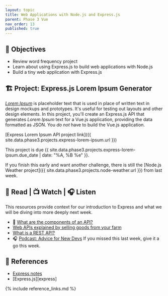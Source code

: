 ```yaml
---
layout: topic
title: Web Applications with Node.js and Express.js
parent: Phase 3 Vue
nav_order: 13
published: true
---
```


## 🎯 Objectives

- Review word frequency project
- Learn about using Express.js to build web applications with Node.js
- Build a tiny web application with Express.js

## 🏗️ Project: Express.js Lorem Ipsum Generator

[*Lorem Ipsum*](https://en.wikipedia.org/wiki/Lorem_ipsum) is placeholder text that is used in place of written text in design mockups and prototypes. It's useful for testing out layouts and other design elements. In this project, you'll create an Express.js API that generates *Lorem Ipsum* text for a Vue.js application, providing the data formatted as JSON. You _do not_ have to build the Vue.js application.

[Express Lorem Ipsum API project link]({{ site.data.phase3.projects.express-lorem-ipsum.url }})

This project is due {{ site.data.phase3.projects.express-lorem-ipsum.due_date | date: "%A, %B %e" }}.

If you finish this early and want another challenge, there is still the [Node.js Weather project]({{ site.data.phase3.projects.node-weather.url }}) from last week.

## 📖 Read | 📺 Watch | 🎧 Listen

This resources provide context for our introduction to Express and what we will be diving into more deeply next week.

- 📖 [What are the components of an API?](https://blog.postman.com/what-are-the-components-of-an-api/)
- [Web APIs explained by selling goods from your farm](https://blog.codeanalogies.com/2018/02/27/web-apis-explained-by-selling-goods-from-your-farm/)
- [What is a REST API?](https://www.youtube.com/watch?v=-mN3VyJuCjM)
- 🎧 [Podcast: Advice for New Devs](https://syntax.fm/show/382/advice-for-new-devs) If you missed this last week, give it a go this week.

## 🔖 References

- [Express notes](https://github.com/Momentum-NCCU-Part-Time/notes/blob/main/express.md)
- [Express.js][express]

{% include reference_links.md %}
